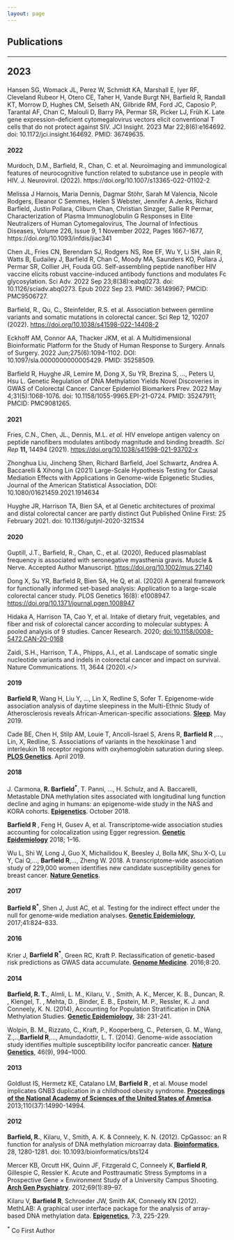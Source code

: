 ```yaml
---
layout: page
---
```


<html lang="en-us">

<h2>

Publications


<hr id="2023">

2023
</h4>

<p>
Hansen SG, Womack JL, Perez W, Schmidt KA, Marshall E, Iyer RF, Cleveland Rubeor H, Otero CE, Taher H, Vande Burgt NH, Barfield R, Randall KT, Morrow D, Hughes CM, Selseth AN, Gilbride RM, Ford JC, Caposio P, Tarantal AF, Chan C, Malouli D, Barry PA, Permar SR, Picker LJ, Früh K. Late gene expression-deficient cytomegalovirus vectors elicit conventional T cells that do not protect against SIV. JCI Insight. 2023 Mar 22;8(6):e164692. doi: 10.1172/jci.insight.164692. PMID: 36749635.  
<h4 id="2022">
</p> 

2022

</h4>

<p>
Murdoch, D.M., Barfield, R., Chan, C. et al. Neuroimaging and immunological features of neurocognitive function related to substance use in people with HIV. J. Neurovirol. (2022). https://doi.org/10.1007/s13365-022-01102-2
</p>

<p>
Melissa J Harnois, Maria Dennis, Dagmar Stöhr, Sarah M Valencia, Nicole Rodgers, Eleanor C Semmes, Helen S Webster, Jennifer A Jenks, Richard Barfield, Justin Pollara, Cliburn Chan, Christian Sinzger, Sallie R Permar, Characterization of Plasma Immunoglobulin G Responses in Elite Neutralizers of Human Cytomegalovirus, The Journal of Infectious Diseases, Volume 226, Issue 9, 1 November 2022, Pages 1667–1677, https://doi.org/10.1093/infdis/jiac341 
</p>

<p>
Chen JL, Fries CN, Berendam SJ, Rodgers NS, Roe EF, Wu Y, Li SH, Jain R, Watts B, Eudailey J, Barfield R, Chan C, Moody MA, Saunders KO, Pollara J, Permar SR, Collier JH, Fouda GG. Self-assembling peptide nanofiber HIV vaccine elicits robust vaccine-induced antibody functions and modulates Fc glycosylation. Sci Adv. 2022 Sep 23;8(38):eabq0273. doi: 10.1126/sciadv.abq0273. Epub 2022 Sep 23. PMID: 36149967; PMCID: PMC9506727.
</p>

<p>

Barfield, R., Qu, C., Steinfelder, R.S. et al. Association between germline variants and somatic mutations in colorectal cancer. Sci Rep 12, 10207 (2022). https://doi.org/10.1038/s41598-022-14408-2

</p>

<p>

Eckhoff AM, Connor AA, Thacker JKM, et al. A Multidimensional Bioinformatic Platform for the Study of Human Response to Surgery. Annals of Surgery. 2022 Jun;275(6):1094-1102. DOI: 10.1097/sla.0000000000005429. PMID: 35258509. 

</p>

<p>

Barfield R, Huyghe JR, Lemire M, Dong X, Su YR, Brezina S, ..., Peters U, Hsu L. Genetic Regulation of DNA Methylation Yields Novel Discoveries in GWAS of Colorectal Cancer. Cancer Epidemiol Biomarkers Prev. 2022 May 4;31(5):1068-1076. doi: 10.1158/1055-9965.EPI-21-0724. PMID: 35247911; PMCID: PMC9081265.

</p>

<h4 id="2021">

2021

</h4>

<p>

Fries, C.N., Chen, JL., Dennis, M.L. *et al.* HIV envelope antigen valency on peptide nanofibers modulates antibody magnitude and binding breadth. *Sci Rep* **11,** 14494 (2021). <https://doi.org/10.1038/s41598-021-93702-x>

</p>

<p>

Zhonghua Liu, Jincheng Shen, Richard Barfield, Joel Schwartz, Andrea A. Baccarelli & Xihong Lin (2021) Large-Scale Hypothesis Testing for Causal Mediation Effects with Applications in Genome-wide Epigenetic Studies, Journal of the American Statistical Association, DOI: 10.1080/01621459.2021.1914634

</p>

<p>

Huyghe JR, Harrison TA, Bien SA, et al Genetic architectures of proximal and distal colorectal cancer are partly distinct Gut Published Online First: 25 February 2021. doi: 10.1136/gutjnl-2020-321534

</p>

<h4 id="2020">

2020

</h4>

<p>

Guptill, J.T., Barfield, R., Chan, C., et al. (2020), Reduced plasmablast frequency is associated with seronegative myasthenia gravis. Muscle & Nerve. Accepted Author Manuscript. <https://doi.org/10.1002/mus.27140>

</p>

<p>

Dong X, Su YR, Barfield R, Bien SA, He Q, et al. (2020) A general framework for functionally informed set-based analysis: Application to a large-scale colorectal cancer study. PLOS Genetics 16(8): e1008947. <https://doi.org/10.1371/journal.pgen.1008947>

</p>

<p>

Hidaka A, Harrison TA, Cao Y, et al. Intake of dietary fruit, vegetables, and fiber and risk of colorectal cancer according to molecular subtypes: A pooled analysis of 9 studies. Cancer Research. 2020; <doi:10.1158/0008-5472.CAN-20-0168>

</p>

<p>

Zaidi, S.H., Harrison, T.A., Phipps, A.I., et al. Landscape of somatic single nucleotide variants and indels in colorectal cancer and impact on survival. Nature Communications. 11, 3644 (2020).\</\>

<h4 id="2019">

2019

</h4>

<p>

<b>Barfield R</b>, Wang H, Liu Y, …, Lin X, Redline S, Sofer T. Epigenome-wide association analysis of daytime sleepiness in the Multi-Ethnic Study of Atherosclerosis reveals African-American-specific associations. <a href="https://academic.oup.com/sleep/advance-article/doi/10.1093/sleep/zsz101/5492629"><b>Sleep</b></a>. May 2019.

</p>

<p>

Cade BE, Chen H, Stilp AM, Louie T, Ancoli-Israel S, Arens R, <b>Barfield R</b> ,..., Lin, X, Redline, S. Associations of variants in the hexokinase 1 and interleukin 18 receptor regions with oxyhemoglobin saturation during sleep. <a href="https://www.ncbi.nlm.nih.gov/pubmed/30990817"><b>PLOS Genetics</b></a>. April 2019.

</p>

<h4 id="2018">

2018

</h4>

<p>

J. Carmona, <b>R. Barfield<sup>\*</sup></b>, T. Panni, ..., H. Schulz, and A. Baccarelli, Metastable DNA methylation sites associated with longitudinal lung function decline and aging in humans: an epigenome-wide study in the NAS and KORA cohorts. <a href="https://www.ncbi.nlm.nih.gov/pubmed/30343628"><b>Epigenetics</b></a>. October 2018.

</p>

<p>

<b>Barfield R </b>, Feng H, Gusev A, et al. Transcriptome‐wide association studies accounting for colocalization using Egger regression. <a href="https://doi.org/10.1002/gepi.22131"><b>Genetic Epidemiology</b></a> 2018; 1–16.

</p>

<p>

Wu L, Shi W, Long J, Guo X, Michailidou K, Beesley J, Bolla MK, Shu X-O, Lu Y, Cai Q,..., <b>Barfield R</b>,..., Zheng W. 2018. A transcriptome-wide association study of 229,000 women identifies new candidate susceptibility genes for breast cancer. <a href="https://www.nature.com/articles/s41588-018-0132-x"><b>Nature Genetics</b></a>.

<p>

<h4 id="2017">

2017

</h4>

<p>

<b>Barfield R<sup>\*</sup></b>, Shen J, Just AC, et al. Testing for the indirect effect under the null for genome‐wide mediation analyses. <a href="https://doi.org/10.1002/gepi.22084"><b>Genetic Epidemiology</b></a>, 2017;41:824–833.

</p>

<h4 id="2016">

2016

</h4>

<p>

Krier J, <b>Barfield R<sup>\*</sup></b>, Green RC, Kraft P. Reclassification of genetic-based risk predictions as GWAS data accumulate. <a href="http://doi.org/10.1186/s13073-016-0272-5"><b>Genome Medicine</b></a>. 2016;8:20.

</p>

<h4 id="2014">

2014

</h4>

<p>

<b>Barfield, R. T.</b>, Almli, L. M., Kilaru, V. , Smith, A. K., Mercer, K. B., Duncan, R. , Klengel, T. , Mehta, D. , Binder, E. B., Epstein, M. P., Ressler, K. J. and Conneely, K. N. (2014), Accounting for Population Stratification in DNA Methylation Studies. <a href="https://doi.org/10.1002/gepi.21789"><b>Genetic Epidemiology</b></a>, 38: 231-241.

</p>

<p>

Wolpin, B. M., Rizzato, C., Kraft, P., Kooperberg, C., Petersen, G. M., Wang, Z.,..,<b>Barfield R</b>,..., Amundadottir, L. T. (2014). Genome-wide association study identifies multiple susceptibility locifor pancreatic cancer. <a href="http://doi.org/10.1038/ng.3052"><b>Nature Genetics</b></a>, 46(9), 994–1000.

</p>

<h4 id="2013">

2013

</h4>

<p>

Goldlust IS, Hermetz KE, Catalano LM, <b>Barfield R </b>, et al. Mouse model implicates GNB3 duplication in a childhood obesity syndrome. <a href="http://doi.org/10.1073/pnas.1305999110"><b>Proceedings of the National Academy of Sciences of the United States of America</b></a>. 2013;110(37):14990-14994.

</p>

<h4 id="2012">

2012

</h4>

<p>

<b>Barfield, R.</b>, Kilaru, V., Smith, A. K. & Conneely, K. N. (2012). CpGassoc: an R function for analysis of DNA methylation microarray data. <a href="https://academic.oup.com/bioinformatics/article/28/9/1280/312316"><b>Bioinformatics</b></a>, 28, 1280-1281. doi: 10.1093/bioinformatics/bts124

</p>

<p>

Mercer KB, Orcutt HK, Quinn JF, Fitzgerald C, Conneely K, <b>Barfield R</b>, Gillespie C, Ressler K. Acute and Posttraumatic Stress Symptoms in a Prospective Gene × Environment Study of a University Campus Shooting. <a href="https://jamanetwork.com/journals/jamapsychiatry/fullarticle/1107439"><b>Arch Gen Psychiatry</b></a>. 2012;69(1):89–97.

</p>

<p>

Kilaru V, <b>Barfield R</b>, Schroeder JW, Smith AK, Conneely KN (2012). MethLAB: A graphical user interface package for the analysis of array-based DNA methylation data. <a href="https://doi.org/10.4161/epi.7.3.19284"><b>Epigenetics</b></a>, 7:3, 225-229.

</p>

<sup>\*</sup> Co First Author
